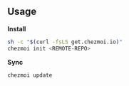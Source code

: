 ## Usage

**Install**

```bash
sh -c "$(curl -fsLS get.chezmoi.io)"
chezmoi init <REMOTE-REPO>
```

**Sync**

```bash
chezmoi update
```
